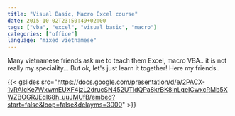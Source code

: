 ```yaml
---
title: "Visual Basic, Macro Excel course"
date: 2015-10-02T23:50:49+02:00
tags: ["vba", "excel", "visual basic", "macro"]
categories: ["office"]
language: "mixed vietnamese"
---
```


Many vietnamese friends ask me to teach them Excel, macro VBA.. it is not really my speciality... But ok, let's just learn it together! Here my friends..

{{< gslides src="https://docs.google.com/presentation/d/e/2PACX-1vRAIcKe7WxwmEUXF4jzL2drucSN452UTldQPa8krBK8lnLqeICwxcRMb5XWZBOGRJEqI68h_uuJMUfB/embed?start=false&loop=false&delayms=3000" >}}